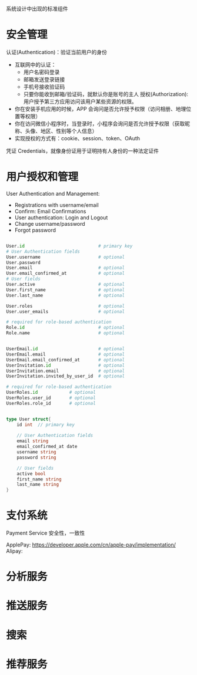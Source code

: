 系统设计中出现的标准组件

# 安全管理
认证(Authentication)：验证当前用户的身份
* 互联网中的认证：
	* 用户名密码登录
	- 邮箱发送登录链接
    - 手机号接收验证码
    - 只要你能收到邮箱/验证码，就默认你是账号的主人
授权(Authorization): 用户授予第三方应用访问该用户某些资源的权限。
* 你在安装手机应用的时候，APP 会询问是否允许授予权限（访问相册、地理位置等权限）
* 你在访问微信小程序时，当登录时，小程序会询问是否允许授予权限（获取昵称、头像、地区、性别等个人信息）
* 实现授权的方式有：cookie、session、token、OAuth

凭证 Credentials，就像身份证用于证明持有人身份的一种法定证件


# 用户授权和管理

User Authentication and Management: 
* Registrations with username/email
* Confirm: Email Confirmations
* User authentication:  Login and Logout
* Change username/password
* Forgot password


```python

User.id                            # primary key
# User Authentication fields
User.username                      # optional
User.password
User.email                         # optional
User.email_confirmed_at            # optional
# User fields
User.active                        # optional
User.first_name                    # optional
User.last_name                     # optional

User.roles                         # optional
User.user_emails                   # optional

# required for role-based authentication
Role.id                            # optional
Role.name                          # optional


UserEmail.id                       # optional
UserEmail.email                    # optional
UserEmail.email_confirmed_at       # optional
UserInvitation.id                  # optional
UserInvitation.email               # optional
UserInvitation.invited_by_user_id  # optional

# required for role-based authentication
UserRoles.id            # optional
UserRoles.user_id       # optional
UserRoles.role_id       # optional
```


```go

type User struct{
	id int  // primary key
	
	// User Authentication fields
	email string
	email_confirmed_at date
	username string
	password string

	// User fields
	active bool
	first_name string
	last_name string
}


```





# 支付系统
Payment Service
安全性，一致性


ApplePay: https://developer.apple.com/cn/apple-pay/implementation/
Alipay:


# 分析服务
# 推送服务

# 搜索

# 推荐服务